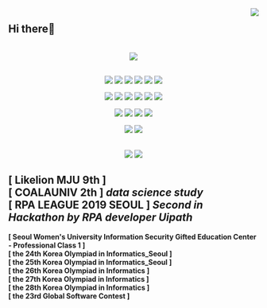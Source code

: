<div align="right">
<img src="https://komarev.com/ghpvc/?username=linho1150&&style=flat-square" align="right" />
</div>

## Hi there👋
<br>
<div align="center">
  <img src="https://github-readme-stats.vercel.app/api/top-langs/?username=Linho1150&layout=compact" align="center"/>
</div><br>
<div align="center">

  <img src="https://img.shields.io/badge/Javascript-ffb13b?style=flat-square&logo=javascript&logoColor=white"/></a>
  <img src="https://img.shields.io/badge/Python-3766AB?style=flat-square&logo=Python&logoColor=white"/></a>
  <img src="https://img.shields.io/badge/Android-3DDC84?style=flat-square&logo=Android&logoColor=white"/></a>
  <img src="https://img.shields.io/badge/css-1572B6?style=flat-square&logo=css3&logoColor=white"/></a>
  <img src="https://img.shields.io/badge/html-E34F26?style=flat-square&logo=html5&logoColor=white"/></a>
  <img src="https://img.shields.io/badge/Jquery-0769AD?style=flat-square&logo=Jquery&logoColor=white"/></a>

  <img src="https://img.shields.io/badge/Node.js-339933?style=flat-square&logo=node.js&logoColor=white"/></a>
  <img src="https://img.shields.io/badge/Django-092E20?style=flat-square&logo=Django&logoColor=white"/></a>
  <img src="https://img.shields.io/badge/Mysql-E6B91E?style=flat-square&logo=MySql&logoColor=white"/></a>
  <img src="https://img.shields.io/badge/Mariadb-003545?style=flat-square&logo=MariaDB&logoColor=white"/></a>
  <img src="https://img.shields.io/badge/MongoDB-47A248?style=flat-square&logo=MySql&logoColor=white"/></a>
  <img src="https://img.shields.io/badge/aws-333664?style=flat-square&logo=amazon-aws&logoColor=white"/></a>
  
  <img src="https://img.shields.io/badge/Anaconda-44A833?style=flat-square&logo=Anaconda&logoColor=white"/></a>
  <img src="https://img.shields.io/badge/Jupyter-F37626?style=flat-square&logo=Jupyter&logoColor=white"/></a>
  <img src="https://img.shields.io/badge/Apache Hive-FDEE21?style=flat-square&logo=Apache-Hive&logoColor=black"/></a>
  <img src="https://img.shields.io/badge/Apache Spark-E25A1C?style=flat-square&logo=Apache-Spark&logoColor=white"/></a>
  
  <img src="https://img.shields.io/badge/C-A8B9CC?style=flat-square&logo=C&logoColor=white"/></a> 
  <img src="https://img.shields.io/badge/Java-007396?style=flat-square&logo=Java&logoColor=white"/></a>


  <br>
  <img src="https://img.shields.io/badge/Adobe Photoshop-31A8FF?style=flat-square&logo=Adobe-Photoshop&logoColor=white"/></a>
  <img src="https://img.shields.io/badge/Adobe Premiere Pro-9999FF?style=flat-square&logo=Adobe-Premiere-Pro&logoColor=white"/></a>
</div>
<!--
https://simpleicons.org/
-->

<b>[ Likelion MJU 9th ] <b><br>
<b>[ COALAUNIV 2th ] _data science study_<b><br>
<b>[ RPA LEAGUE 2019 SEOUL ] _Second in Hackathon by RPA developer Uipath_<b><br>
---
<b>[ Seoul Women's University Information Security Gifted Education Center - Professional Class 1 ]<b><br>
<b>[ the 24th Korea Olympiad in Informatics_Seoul ]<b><br>
<b>[ the 25th Korea Olympiad in Informatics_Seoul ]<b><br>
<b>[ the 26th Korea Olympiad in Informatics ]<b><br>
<b>[ the 27th Korea Olympiad in Informatics ]<b><br>
<b>[ the 28th Korea Olympiad in Informatics ]<b><br>
<b>[ the 23rd Global Software Contest ]<b>


